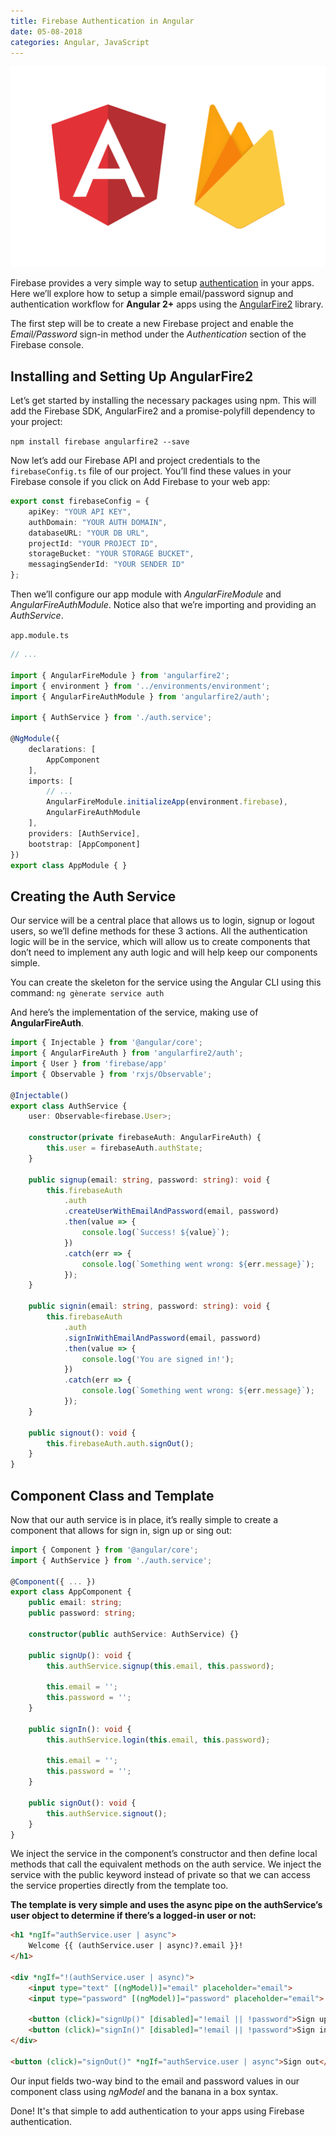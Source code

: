 ```yaml
---
title: Firebase Authentication in Angular
date: 05-08-2018
categories: Angular, JavaScript
---
```


![Firebase Authentication in Angular](media/header.png)

Firebase provides a very simple way to setup 
[authentication](https://firebase.google.com/docs/auth/) in your apps. 
Here we’ll explore how to setup a simple email/password signup and authentication workflow for 
**Angular 2+** apps using the 
[AngularFire2](https://github.com/angular/angularfire2) library.

The first step will be to create a new Firebase project and enable the *Email/Password* sign-in method under the _Authentication_ section of the Firebase console.

## Installing and Setting Up AngularFire2

Let’s get started by installing the necessary packages using npm. This will add the Firebase SDK, AngularFire2 and a promise-polyfill dependency to your project:

`npm install firebase angularfire2 --save`

Now let’s add our Firebase API and project credentials to the `firebaseConfig.ts` file of our project. You’ll find these values in your Firebase console if you click on Add Firebase to your web app:

```typescript
export const firebaseConfig = {
    apiKey: "YOUR API KEY",
    authDomain: "YOUR AUTH DOMAIN",
    databaseURL: "YOUR DB URL",
    projectId: "YOUR PROJECT ID",
    storageBucket: "YOUR STORAGE BUCKET",
    messagingSenderId: "YOUR SENDER ID"
};
```

Then we’ll configure our app module with *AngularFireModule* and *AngularFireAuthModule*. 
Notice also that we’re importing and providing an *AuthService*.

`app.module.ts`

```typescript
// ...

import { AngularFireModule } from 'angularfire2';
import { environment } from '../environments/environment';
import { AngularFireAuthModule } from 'angularfire2/auth';

import { AuthService } from './auth.service';

@NgModule({
    declarations: [
        AppComponent
    ],
    imports: [
        // ...
        AngularFireModule.initializeApp(environment.firebase),
        AngularFireAuthModule
    ],
    providers: [AuthService],
    bootstrap: [AppComponent]
})
export class AppModule { }
```

## Creating the Auth Service

Our service will be a central place that allows us to login, signup or logout users, so we’ll define methods for these 3 actions. All the authentication logic will be in the service, which will allow us to create components that don’t need to implement any auth logic and will help keep our components simple.

You can create the skeleton for the service using the Angular CLI using this command: 
`ng gènerate service auth`

And here’s the implementation of the service, making use of **AngularFireAuth**.

```typescript
import { Injectable } from '@angular/core';
import { AngularFireAuth } from 'angularfire2/auth';
import { User } from 'firebase/app'
import { Observable } from 'rxjs/Observable';

@Injectable()
export class AuthService {
    user: Observable<firebase.User>;

    constructor(private firebaseAuth: AngularFireAuth) {
        this.user = firebaseAuth.authState;
    }

    public signup(email: string, password: string): void {
        this.firebaseAuth
            .auth
            .createUserWithEmailAndPassword(email, password)
            .then(value => {
                console.log(`Success! ${value}`);
            })
            .catch(err => {
                console.log(`Something went wrong: ${err.message}`);
            });    
    }

    public signin(email: string, password: string): void {
        this.firebaseAuth
            .auth
            .signInWithEmailAndPassword(email, password)
            .then(value => {
                console.log('You are signed in!');
            })
            .catch(err => {
                console.log(`Something went wrong: ${err.message}`);
            });
    }

    public signout(): void {
        this.firebaseAuth.auth.signOut();
    }
}
```

## Component Class and Template

Now that our auth service is in place, it’s really simple to create 
a component that allows for sign in, sign up or sing out:

```typescript
import { Component } from '@angular/core';
import { AuthService } from './auth.service';

@Component({ ... })
export class AppComponent {
    public email: string;
    public password: string;

    constructor(public authService: AuthService) {}

    public signUp(): void {
        this.authService.signup(this.email, this.password);

        this.email = '';
        this.password = '';
    }

    public signIn(): void {
        this.authService.login(this.email, this.password);

        this.email = '';
        this.password = '';
    }

    public signOut(): void {
        this.authService.signout();
    }
}
```

We inject the service in the component’s constructor and then define local methods that call the equivalent methods on the auth service.
We inject the service with the public keyword instead of private so that we can access the service properties directly from the template too.

**The template is very simple and uses the async pipe on the authService’s user object to determine if there’s a logged-in user or not:**

```html
<h1 *ngIf="authService.user | async">
    Welcome {{ (authService.user | async)?.email }}!
</h1>

<div *ngIf="!(authService.user | async)">
    <input type="text" [(ngModel)]="email" placeholder="email">
    <input type="password" [(ngModel)]="password" placeholder="email">

    <button (click)="signUp()" [disabled]="!email || !password">Sign up</button>
    <button (click)="signIn()" [disabled]="!email || !password">Sign in</button>
</div>

<button (click)="signOut()" *ngIf="authService.user | async">Sign out</button>
```

Our input fields two-way bind to the email and password values in our component class using _ngModel_
and the banana in a box syntax.

Done! It's that simple to add authentication to your apps using Firebase authentication.